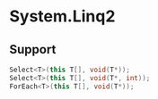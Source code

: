 # System.Linq2

## Support 

```csharp
Select<T>(this T[], void(T*));
Select<T>(this T[], void(T*, int));
ForEach<T>(this T[], void(T*));
```
